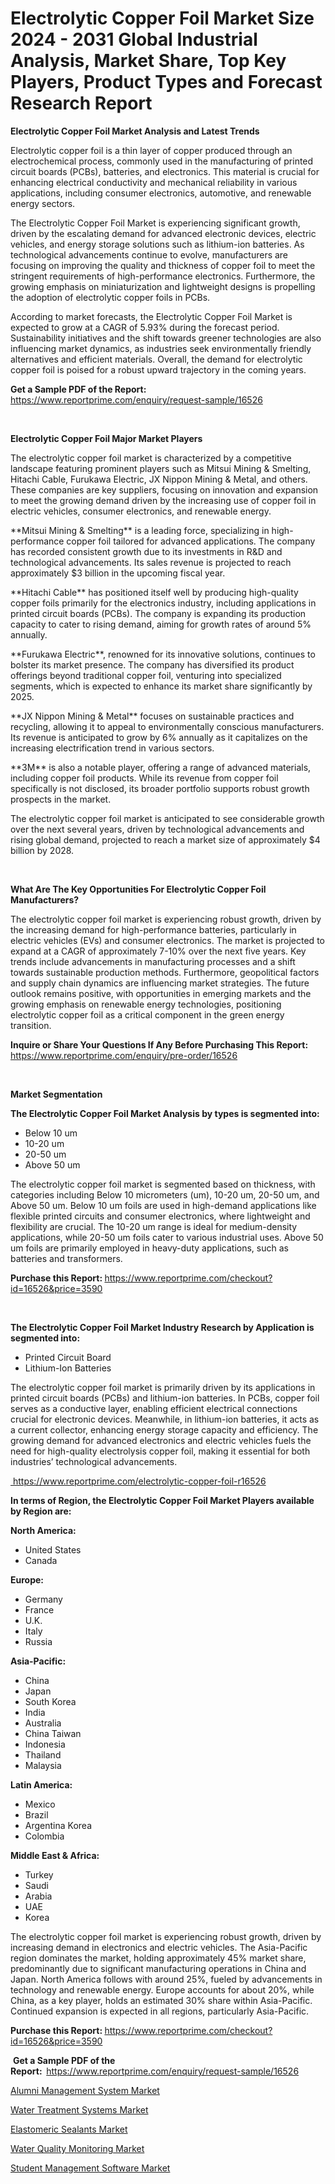 <p><h1>Electrolytic Copper Foil Market Size 2024 - 2031 Global Industrial Analysis, Market Share, Top Key Players, Product Types and Forecast Research Report</h1></p><p><strong>Electrolytic Copper Foil Market Analysis and Latest Trends</strong></p>
<p><p>Electrolytic copper foil is a thin layer of copper produced through an electrochemical process, commonly used in the manufacturing of printed circuit boards (PCBs), batteries, and electronics. This material is crucial for enhancing electrical conductivity and mechanical reliability in various applications, including consumer electronics, automotive, and renewable energy sectors.</p><p>The Electrolytic Copper Foil Market is experiencing significant growth, driven by the escalating demand for advanced electronic devices, electric vehicles, and energy storage solutions such as lithium-ion batteries. As technological advancements continue to evolve, manufacturers are focusing on improving the quality and thickness of copper foil to meet the stringent requirements of high-performance electronics. Furthermore, the growing emphasis on miniaturization and lightweight designs is propelling the adoption of electrolytic copper foils in PCBs.</p><p>According to market forecasts, the Electrolytic Copper Foil Market is expected to grow at a CAGR of 5.93% during the forecast period. Sustainability initiatives and the shift towards greener technologies are also influencing market dynamics, as industries seek environmentally friendly alternatives and efficient materials. Overall, the demand for electrolytic copper foil is poised for a robust upward trajectory in the coming years.</p></p>
<p><strong>Get a Sample PDF of the Report:&nbsp;</strong> <a href="https://www.reportprime.com/enquiry/request-sample/16526?utm_campaign=1121&utm_medium=2&utm_source=Github&utm_content=ia&utm_term=23112024&utm_id=electrolytic-copper-foil">https://www.reportprime.com/enquiry/request-sample/16526</a></p>
<p>&nbsp;</p>
<p><strong>Electrolytic Copper Foil Major Market Players</strong></p>
<p><p>The electrolytic copper foil market is characterized by a competitive landscape featuring prominent players such as Mitsui Mining & Smelting, Hitachi Cable, Furukawa Electric, JX Nippon Mining & Metal, and others. These companies are key suppliers, focusing on innovation and expansion to meet the growing demand driven by the increasing use of copper foil in electric vehicles, consumer electronics, and renewable energy.</p><p>**Mitsui Mining & Smelting** is a leading force, specializing in high-performance copper foil tailored for advanced applications. The company has recorded consistent growth due to its investments in R&D and technological advancements. Its sales revenue is projected to reach approximately $3 billion in the upcoming fiscal year.</p><p>**Hitachi Cable** has positioned itself well by producing high-quality copper foils primarily for the electronics industry, including applications in printed circuit boards (PCBs). The company is expanding its production capacity to cater to rising demand, aiming for growth rates of around 5% annually.</p><p>**Furukawa Electric**, renowned for its innovative solutions, continues to bolster its market presence. The company has diversified its product offerings beyond traditional copper foil, venturing into specialized segments, which is expected to enhance its market share significantly by 2025.</p><p>**JX Nippon Mining & Metal** focuses on sustainable practices and recycling, allowing it to appeal to environmentally conscious manufacturers. Its revenue is anticipated to grow by 6% annually as it capitalizes on the increasing electrification trend in various sectors.</p><p>**3M** is also a notable player, offering a range of advanced materials, including copper foil products. While its revenue from copper foil specifically is not disclosed, its broader portfolio supports robust growth prospects in the market.</p><p>The electrolytic copper foil market is anticipated to see considerable growth over the next several years, driven by technological advancements and rising global demand, projected to reach a market size of approximately $4 billion by 2028.</p></p>
<p>&nbsp;</p>
<p><strong>What Are The Key Opportunities For Electrolytic Copper Foil Manufacturers?</strong></p>
<p><p>The electrolytic copper foil market is experiencing robust growth, driven by the increasing demand for high-performance batteries, particularly in electric vehicles (EVs) and consumer electronics. The market is projected to expand at a CAGR of approximately 7-10% over the next five years. Key trends include advancements in manufacturing processes and a shift towards sustainable production methods. Furthermore, geopolitical factors and supply chain dynamics are influencing market strategies. The future outlook remains positive, with opportunities in emerging markets and the growing emphasis on renewable energy technologies, positioning electrolytic copper foil as a critical component in the green energy transition.</p></p>
<p><strong>Inquire or Share Your Questions If Any Before Purchasing This Report:</strong> <a href="https://www.reportprime.com/enquiry/pre-order/16526?utm_campaign=1121&utm_medium=2&utm_source=Github&utm_content=ia&utm_term=23112024&utm_id=electrolytic-copper-foil">https://www.reportprime.com/enquiry/pre-order/16526</a></p>
<p>&nbsp;</p>
<p><strong>Market Segmentation</strong></p>
<p><strong>The Electrolytic Copper Foil Market Analysis by types is segmented into:</strong></p>
<p><ul><li>Below 10 um</li><li>10-20 um</li><li>20-50 um</li><li>Above 50 um</li></ul></p>
<p><p>The electrolytic copper foil market is segmented based on thickness, with categories including Below 10 micrometers (um), 10-20 um, 20-50 um, and Above 50 um. Below 10 um foils are used in high-demand applications like flexible printed circuits and consumer electronics, where lightweight and flexibility are crucial. The 10-20 um range is ideal for medium-density applications, while 20-50 um foils cater to various industrial uses. Above 50 um foils are primarily employed in heavy-duty applications, such as batteries and transformers.</p></p>
<p><strong>Purchase this Report:&nbsp;</strong><a href="https://www.reportprime.com/checkout?id=16526&price=3590&utm_campaign=1121&utm_medium=2&utm_source=Github&utm_content=ia&utm_term=23112024&utm_id=electrolytic-copper-foil">https://www.reportprime.com/checkout?id=16526&price=3590</a></p>
<p>&nbsp;</p>
<p><strong>The Electrolytic Copper Foil Market Industry Research by Application is segmented into:</strong></p>
<p><ul><li>Printed Circuit Board</li><li>Lithium-Ion Batteries</li></ul></p>
<p><p>The electrolytic copper foil market is primarily driven by its applications in printed circuit boards (PCBs) and lithium-ion batteries. In PCBs, copper foil serves as a conductive layer, enabling efficient electrical connections crucial for electronic devices. Meanwhile, in lithium-ion batteries, it acts as a current collector, enhancing energy storage capacity and efficiency. The growing demand for advanced electronics and electric vehicles fuels the need for high-quality electrolysis copper foil, making it essential for both industries’ technological advancements.</p></p>
<p><a href="https://www.reportprime.com/electrolytic-copper-foil-r16526?utm_campaign=1121&utm_medium=2&utm_source=Github&utm_content=ia&utm_term=23112024&utm_id=electrolytic-copper-foil">&nbsp;https://www.reportprime.com/electrolytic-copper-foil-r16526</a></p>
<p><strong>In terms of Region, the Electrolytic Copper Foil Market Players available by Region are:</strong></p>
<p>
    <p> <strong> North America: </strong>
        <ul>
            <li>United States</li>
            <li>Canada</li>
        </ul>
        </p> 
    <p> <strong> Europe: </strong>
        <ul>
            <li>Germany</li>
            <li>France</li>
            <li>U.K.</li>
            <li>Italy</li>
            <li>Russia</li>
        </ul>
        </p> 
    <p> <strong> Asia-Pacific: </strong>
        <ul>
            <li>China</li>
            <li>Japan</li>
            <li>South Korea</li>
            <li>India</li>
            <li>Australia</li>
            <li>China Taiwan</li>
            <li>Indonesia</li>
            <li>Thailand</li>
            <li>Malaysia</li>
        </ul>
        </p> 
    <p> <strong> Latin America: </strong>
        <ul>
            <li>Mexico</li>
            <li>Brazil</li>
            <li>Argentina Korea</li>
            <li>Colombia</li>
        </ul>
        </p> 
    <p> <strong> Middle East & Africa: </strong>
        <ul>
            <li>Turkey</li>
            <li>Saudi</li>
            <li>Arabia</li>
            <li>UAE</li>
            <li>Korea</li>
        </ul>
    </p>
    </p>
<p><p>The electrolytic copper foil market is experiencing robust growth, driven by increasing demand in electronics and electric vehicles. The Asia-Pacific region dominates the market, holding approximately 45% market share, predominantly due to significant manufacturing operations in China and Japan. North America follows with around 25%, fueled by advancements in technology and renewable energy. Europe accounts for about 20%, while China, as a key player, holds an estimated 30% share within Asia-Pacific. Continued expansion is expected in all regions, particularly Asia-Pacific.</p></p>
<p><strong>Purchase this Report: </strong><a href="https://www.reportprime.com/checkout?id=16526&price=3590&utm_campaign=1121&utm_medium=2&utm_source=Github&utm_content=ia&utm_term=23112024&utm_id=electrolytic-copper-foil">https://www.reportprime.com/checkout?id=16526&price=3590</a></p>
<p>&nbsp;<strong>Get a Sample PDF of the Report:&nbsp;&nbsp;</strong><a href="https://www.reportprime.com/enquiry/request-sample/16526?utm_campaign=1121&utm_medium=2&utm_source=Github&utm_content=ia&utm_term=23112024&utm_id=electrolytic-copper-foil">https://www.reportprime.com/enquiry/request-sample/16526</a></p>
<p><strong></strong></p>
<p><p><a href="https://www.linkedin.com/pulse/competitive-landscape-analysis-alumni-management-system-ybmdc?utm_campaign=1121&utm_medium=2&utm_source=Github&utm_content=ia&utm_term=23112024&utm_id=electrolytic-copper-foil">Alumni Management System Market</a></p><p><a href="https://issuu.com/reportprime-2/docs/water-treatment-systems-market-size_d08eec585d156d?utm_campaign=1121&utm_medium=2&utm_source=Github&utm_content=ia&utm_term=23112024&utm_id=electrolytic-copper-foil">Water Treatment Systems Market</a></p><p><a href="https://github.com/guneycigdem35/Market-Research-Report-List-5/blob/main/elastomeric-sealants-market.md?utm_campaign=1121&utm_medium=2&utm_source=Github&utm_content=ia&utm_term=23112024&utm_id=electrolytic-copper-foil">Elastomeric Sealants Market</a></p><p><a href="https://issuu.com/reportprime-2/docs/water-quality-monitoring-market-siz_aa9a7684d82796?utm_campaign=1121&utm_medium=2&utm_source=Github&utm_content=ia&utm_term=23112024&utm_id=electrolytic-copper-foil">Water Quality Monitoring Market</a></p><p><a href="https://www.linkedin.com/pulse/navigating-competitive-landscape-student-management-software-n2w3c?utm_campaign=1121&utm_medium=2&utm_source=Github&utm_content=ia&utm_term=23112024&utm_id=electrolytic-copper-foil">Student Management Software Market</a></p></p>